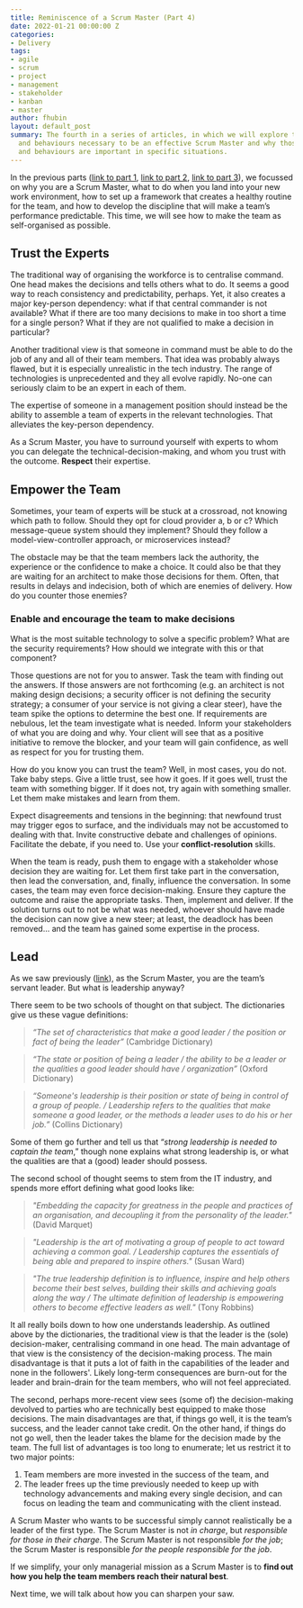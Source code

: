 ```yaml
---
title: Reminiscence of a Scrum Master (Part 4)
date: 2022-01-21 00:00:00 Z
categories:
- Delivery
tags:
- agile
- scrum
- project
- management
- stakeholder
- kanban
- master
author: fhubin
layout: default_post
summary: The fourth in a series of articles, in which we will explore the qualities
  and behaviours necessary to be an effective Scrum Master and why those qualities
  and behaviours are important in specific situations.
---
```


In the previous parts ([link to part 1](https://blog.scottlogic.com/2021/10/18/reminiscence-of-a-scrum-master-part-i.html), [link to part 2](https://blog.scottlogic.com/2021/11/17/reminiscence-of-a-scrum-master-part-ii.html), [link to part 3](https://blog.scottlogic.com/2021/12/17/reminiscence-of-a-scrum-master-part-iii.html)), we focussed on why you are a Scrum Master, what to do when you land into your new work environment, how to set up a framework that creates a healthy routine for the team, and how to develop the discipline that will make a team’s performance predictable. This time, we will see how to make the team as self-organised as possible.

## Trust the Experts

The traditional way of organising the workforce is to centralise command. One head makes the decisions and tells others what to do. It seems a good way to reach consistency and predictability, perhaps. Yet, it also creates a major key-person dependency: what if that central commander is not available? What if there are too many decisions to make in too short a time for a single person? What if they are not qualified to make a decision in particular?

Another traditional view is that someone in command must be able to do the job of any and all of their team members. That idea was probably always flawed, but it is especially unrealistic in the tech industry. The range of technologies is unprecedented and they all evolve rapidly. No-one can seriously claim to be an expert in each of them.

The expertise of someone in a management position should instead be the ability to assemble a team of experts in the relevant technologies. That alleviates the key-person dependency.

As a Scrum Master, you have to surround yourself with experts to whom you can delegate the technical-decision-making, and whom you trust with the outcome. **Respect** their expertise.

## Empower the Team

Sometimes, your team of experts will be stuck at a crossroad, not knowing which path to follow. Should they opt for cloud provider a, b or c? Which message-queue system should they implement? Should they follow a model-view-controller approach, or microservices instead?

The obstacle may be that the team members lack the authority, the experience or the confidence to make a choice. It could also be that they are waiting for an architect to make those decisions for them. Often, that results in delays and indecision, both of which are enemies of delivery. How do you counter those enemies?

### Enable and encourage the team to make decisions

What is the most suitable technology to solve a specific problem? What are the security requirements? How should we integrate with this or that component?

Those questions are not for you to answer. Task the team with finding out the answers. If those answers are not forthcoming (e.g. an architect is not making design decisions; a security officer is not defining the security strategy; a consumer of your service is not giving a clear steer), have the team spike the options to determine the best one. If requirements are nebulous, let the team investigate what is needed. Inform your stakeholders of what you are doing and why. Your client will see that as a positive initiative to remove the blocker, and your team will gain confidence, as well as respect for you for trusting them.

How do you know you can trust the team? Well, in most cases, you do not. Take baby steps. Give a little trust, see how it goes. If it goes well, trust the team with something bigger. If it does not, try again with something smaller. Let them make mistakes and learn from them.

Expect disagreements and tensions in the beginning: that newfound trust may trigger egos to surface, and the individuals may not be accustomed to dealing with that. Invite constructive debate and challenges of opinions. Facilitate the debate, if you need to. Use your **conflict-resolution** skills.

When the team is ready, push them to engage with a stakeholder whose decision they are waiting for. Let them first take part in the conversation, then lead the conversation, and, finally, influence the conversation. In some cases, the team may even force decision-making. Ensure they capture the outcome and raise the appropriate tasks. Then, implement and deliver. If the solution turns out to not be what was needed, whoever should have made the decision can now give a new steer; at least, the deadlock has been removed... and the team has gained some expertise in the process.

## Lead

As we saw previously ([link](https://blog.scottlogic.com/2021/12/17/reminiscence-of-a-scrum-master-part-iii.html)), as the Scrum Master, you are the team’s servant leader. But what is leadership anyway?

There seem to be two schools of thought on that subject. The dictionaries give us these vague definitions:

> _“The set of characteristics that make a good leader / the position or fact of being the leader”_ (Cambridge Dictionary)

> _“The state or position of being a leader / the ability to be a leader or the qualities a good leader should have / organization”_ (Oxford Dictionary)

> _“Someone's leadership is their position or state of being in control of a group of people. / Leadership refers to the qualities that make someone a good leader, or the methods a leader uses to do his or her job.”_ (Collins Dictionary)

Some of them go further and tell us that “_strong leadership is needed to captain the team_,” though none explains what strong leadership is, or what the qualities are that a (good) leader should possess.

The second school of thought seems to stem from the IT industry, and spends more effort defining what good looks like:

> _"Embedding the capacity for greatness in the people and practices of an organisation, and decoupling it from the personality of the leader."_ (David Marquet)

> _"Leadership is the art of motivating a group of people to act toward achieving a common goal. / Leadership captures the essentials of being able and prepared to inspire others."_ (Susan Ward)

> _"The true leadership definition is to influence, inspire and help others become their best selves, building their skills and achieving goals along the way / The ultimate definition of leadership is empowering others to become effective leaders as well."_ (Tony Robbins)

It all really boils down to how one understands leadership. As outlined above by the dictionaries, the traditional view is that the leader is the (sole) decision-maker, centralising command in one head. The main advantage of that view is the consistency of the decision-making process. The main disadvantage is that it puts a lot of faith in the capabilities of the leader and none in the followers'. Likely long-term consequences are burn-out for the leader and brain-drain for the team members, who will not feel appreciated.

The second, perhaps more-recent view sees (some of) the decision-making devolved to parties who are technically best equipped to make those decisions. The main disadvantages  are that, if things go well, it is the team’s success, and the leader cannot take credit. On the other hand, if things do not go well, then the leader takes the blame for the decision made by the team. The full list of advantages is too long to enumerate; let us restrict it to two major points:

1) Team members are more invested in the success of the team, and
2) The leader frees up the time previously needed to keep up with technology advancements and making every single decision, and can focus on leading the team and communicating with the client instead.

A Scrum Master who wants to be successful simply cannot realistically be a leader of the first type. The Scrum Master is not _in charge_, but _responsible for those in their charge_. The Scrum Master is not responsible _for the job_; the Scrum Master is responsible _for the people responsible for the job_.

If we simplify, your only managerial mission as a Scrum Master is to **find out how you help the team members reach their natural best**.

Next time, we will talk about how you can sharpen your saw.
